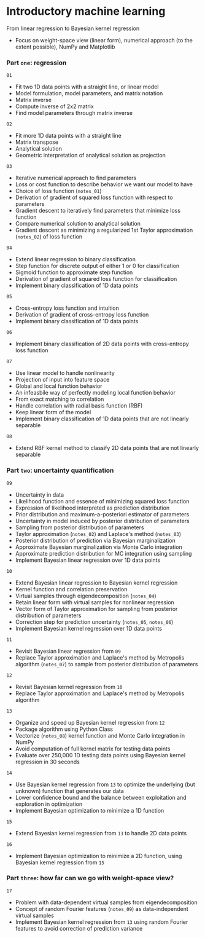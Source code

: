 # Introductory machine learning

From linear regression to Bayesian kernel regression
* Focus on weight-space view (linear form), numerical approach (to the extent possible), NumPy and Matplotlib

### Part `one`: regression

`01`
* Fit two 1D data points with a straight line, or linear model
* Model formulation, model parameters, and matrix notation
* Matrix inverse
* Compute inverse of 2x2 matrix
* Find model parameters through matrix inverse

`02`
* Fit more 1D data points with a straight line
* Matrix transpose
* Analytical solution
* Geometric interpretation of analytical solution as projection

`03`
* Iterative numerical approach to find parameters
* Loss or cost function to describe behavior we want our model to have
* Choice of loss function (`notes_01`)
* Derivation of gradient of squared loss function with respect to parameters
* Gradient descent to iteratively find parameters that minimize loss function
* Compare numerical solution to analytical solution
* Gradient descent as minimizing a regularized 1st Taylor approximation (`notes_02`) of loss function

`04`
* Extend linear regression to binary classification
* Step function for discrete output of either 1 or 0 for classification
* Sigmoid function to approximate step function
* Derivation of gradient of squared loss function for classification
* Implement binary classification of 1D data points

`05`
* Cross-entropy loss function and intuition
* Derivation of gradient of cross-entropy loss function
* Implement binary classification of 1D data points

`06`
* Implement binary classification of 2D data points with cross-entropy loss function

`07`
* Use linear model to handle nonlinearity
* Projection of input into feature space
* Global and local function behavior
* An infeasbile way of perfectly modeling local function behavior
* From exact matching to correlation
* Handle correlation with radial basis function (RBF)
* Keep linear form of the model
* Implement binary classification of 1D data points that are not linearly separable

`08`
* Extend RBF kernel method to classify 2D data points that are not linearly separable

### Part `two`: uncertainty quantification

`09`
* Uncertainty in data
* Likelihood function and essence of minimizing squared loss function
* Expression of likelihood interpreted as prediction distribution
* Prior distribution and maximum-a-posteriori estimator of parameters
* Uncertainty in model induced by posterior distribution of parameters
* Sampling from posterior distribution of parameters
* Taylor approximation (`notes_02`) and Laplace's method (`notes_03`)
* Posterior distribution of prediction via Bayesian marginalization
* Approximate Bayesian marginalization via Monte Carlo integration
* Approximate prediction distribution for MC integration using sampling
* Implement Bayesian linear regression over 1D data points

`10`
* Extend Bayesian linear regression to Bayesian kernel regression
* Kernel function and correlation preservation
* Virtual samples through eigendecomposition (`notes_04`)
* Retain linear form with virtual samples for nonlinear regression
* Vector form of Taylor approximation for sampling from posterior distribution of parameters
* Correction step for prediction uncertainty (`notes_05`, `notes_06`)
* Implement Bayesian kernel regression over 1D data points

`11`
* Revisit Bayesian linear regression from `09`
* Replace Taylor approximation and Laplace's method by Metropolis algorithm (`notes_07`) to sample from posterior distribution of parameters

`12`
* Revisit Bayesian kernel regression from `10`
* Replace Taylor approximation and Laplace's method by Metropolis algorithm

`13`
* Organize and speed up Bayesian kernel regression from `12`
* Package algorithm using Python Class
* Vectorize (`notes_08`) kernel function and Monte Carlo integration in NumPy
* Avoid computation of full kernel matrix for testing data points
* Evaluate over 250,000 1D testing data points using Bayesian kernel regression in 30 seconds

`14`
* Use Bayesian kernel regression from `13` to optimize the underlying (but unknown) function that generates our data
* Lower confidence bound and the balance between exploitation and exploration in optimization
* Implement Bayesian optimization to minimize a 1D function

`15`
* Extend Bayesian kernel regression from `13` to handle 2D data points

`16`
* Implement Bayesian optimization to minimize a 2D function, using Bayesian kernel regression from `15`

### Part `three`: how far can we go with weight-space view?

`17`
* Problem with data-dependent virtual samples from eigendecomposition
* Concept of random Fourier features (`notes_09`) as data-independent virtual samples
* Implement Bayesian kernel regression from `13` using random Fourier features to avoid correction of prediction variance
